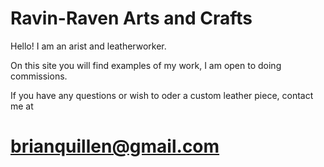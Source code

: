 # Ravin-Raven Arts and Crafts

Hello! I am an arist and leatherworker. 

On this site you will find examples of my work,
I am open to doing commissions.


If you have any questions or wish to oder a custom 
leather piece, contact me at 

# brianquillen@gmail.com
